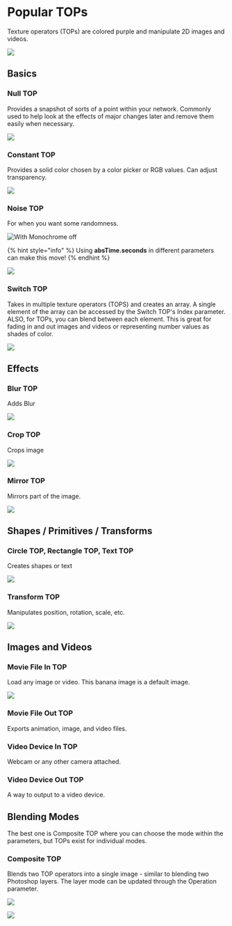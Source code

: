 # Popular TOPs

Texture operators \(TOPs\) are colored purple and manipulate 2D images and videos.

![](../.gitbook/assets/image%20%28177%29.png)

## Basics

### Null TOP

Provides a snapshot of sorts of a point within your network. Commonly used to help look at the effects of major changes later and remove them easily when necessary.

![](../.gitbook/assets/image%20%28170%29.png)

### Constant TOP

Provides a solid color chosen by a color picker or RGB values. Can adjust transparency.

![](../.gitbook/assets/image%20%28173%29.png)

### Noise TOP

For when you want some randomness.

![With Monochrome off](../.gitbook/assets/image%20%28156%29.png)

{% hint style="info" %}
Using **absTime.seconds** in different parameters can make this move!
{% endhint %}

![](../.gitbook/assets/tdnoisetop.gif)

### Switch TOP

Takes in multiple texture operators \(TOPS\) and creates an array. A single element of the array can be accessed by the Switch TOP's Index parameter. ALSO, for TOPs, you can blend between each element. This is great for fading in and out images and videos or representing number values as shades of color.

![](../.gitbook/assets/tdswitchtop.gif)

## Effects

### Blur TOP

Adds Blur

![](../.gitbook/assets/image%20%28138%29.png)

### Crop TOP

Crops image

![](../.gitbook/assets/image%20%28152%29.png)

### Mirror TOP

Mirrors part of the image.

![](../.gitbook/assets/image%20%28157%29.png)

## Shapes / Primitives / Transforms

### Circle TOP, Rectangle TOP, Text TOP

Creates shapes or text

![](../.gitbook/assets/image%20%28182%29.png)

### Transform TOP

Manipulates position, rotation, scale, etc.

![](../.gitbook/assets/image%20%28169%29.png)

## Images and Videos

### Movie File In TOP

Load any image or video. This banana image is a default image.

![](../.gitbook/assets/image%20%28142%29.png)

### Movie File Out TOP

Exports animation, image, and video files.

### Video Device In TOP

Webcam or any other camera attached.

### Video Device Out TOP

A way to output to a video device.

## Blending Modes

The best one is Composite TOP where you can choose the mode within the parameters, but TOPs exist for individual modes.

### Composite TOP

Blends two TOP operators into a single image - similar to blending two Photoshop layers. The layer mode can be updated through the Operation parameter.

![](../.gitbook/assets/image%20%28161%29.png)

![](../.gitbook/assets/image%20%28151%29.png)



